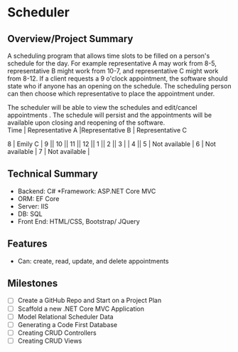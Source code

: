 # **Scheduler**

## **Overview/Project Summary**
A scheduling program that allows time slots to be filled on a person's schedule for the day. For example representative A may work from 8-5, representative B might work from 10-7, and representative C might work from 8-12. If a client requests a 9 o'clock appointment, the software should state who if anyone has an opening on the schedule. The scheduling person can then choose which representative to place the appointment under. 

The scheduler will be able to view the schedules and edit/cancel appointments . The schedule will persist and the appointments will be available upon closing and reopening of the software.                                                                 
Time | Representative A |Representative B 
| Representative C

8  | Emily C |
9  ||
10 ||
11 ||
12 ||
1  ||
2  ||
3  | |
4  ||
5  | Not available |
6  | Not available |
7  | Not available |


## **Technical Summary**
* Backend: C#
*Framework: ASP.NET Core MVC
* ORM: EF Core
* Server: IIS
* DB: SQL
* Front End: HTML/CSS, Bootstrap/ JQuery



## **Features**

* Can: create, read, update, and delete appointments




## **Milestones**
- [ ] Create a GitHub Repo and Start on a Project Plan
- [ ] Scaffold a new .NET Core MVC Application
- [ ] Model Relational Scheduler Data
- [ ] Generating a Code First Database
- [ ] Creating CRUD Controllers
- [ ]  Creating CRUD Views